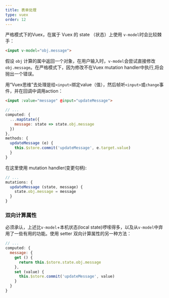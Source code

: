 ```yaml
---
title: 表单处理
type: vuex
order: 12
---
```


严格模式下的Vuex，在属于 Vuex 的 state （状态）上使用 `v-model`时会比较棘手：

``` html
<input v-model="obj.message">
```


假设 `obj` 计算的属中返回一个对象，在用户输入时，`v-model`会尝试直接修改`obj.message`。在严格模式下，因为修改不在Vuex mutation handler中执行,将会抛出一个错误。

用“Vuex思维”去处理是给`<input>`绑定value（值），然后帧听`<input>`或`change`事件，并在回调中调用action：

``` html
<input :value="message" @input="updateMessage">
```
``` js
// ...
computed: {
  ...mapState({
    message: state => state.obj.message
  })
},
methods: {
  updateMessage (e) {
    this.$store.commit('updateMessage', e.target.value)
  }
}
```

在这里使用 mutation handler(变更句柄):

``` js
// ...
mutations: {
  updateMessage (state, message) {
    state.obj.message = message
  }
}
```

### 双向计算属性

必须承认，上述比`v-model`+本机状态(local state)啰嗦得多，以及从`v-model`中弃用了一些有用的功能。使用 setter 双向计算属性的另一种方法：

``` js
// ...
computed: {
  message: {
    get () {
      return this.$store.state.obj.message
    },
    set (value) {
      this.$store.commit('updateMessage', value)
    }
  }
}
```

